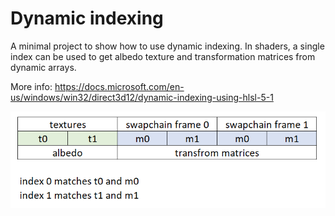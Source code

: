 # Dynamic indexing

A minimal project to show how to use dynamic indexing. In shaders, a single index can be used to get albedo texture and transformation matrices from dynamic arrays.

More info: https://docs.microsoft.com/en-us/windows/win32/direct3d12/dynamic-indexing-using-hlsl-5-1

![dynamic](dynamic.png?raw=true "dynamic")
